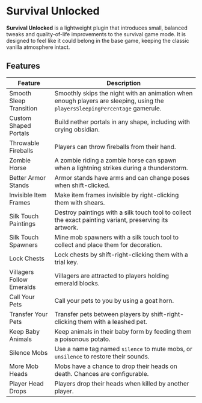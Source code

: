 # Survival Unlocked

**Survival Unlocked** is a lightweight plugin that introduces small, balanced tweaks and quality-of-life
improvements to the survival game mode. It is designed to feel like it could belong in the base game,
keeping the classic vanilla atmosphere intact.

## Features

| Feature                   | Description                                                                                                                  |
|---------------------------|------------------------------------------------------------------------------------------------------------------------------|
| Smooth Sleep Transition   | Smoothly skips the night with an animation when enough players are sleeping, using the `playersSleepingPercentage` gamerule. |
| Custom Shaped Portals     | Build nether portals in any shape, including with crying obsidian.                                                           |
| Throwable Fireballs       | Players can throw fireballs from their hand.                                                                                 |
| Zombie Horse              | A zombie riding a zombie horse can spawn when a lightning strikes during a thunderstorm.                                     |
| Better Armor Stands       | Armor stands have arms and can change poses when shift-clicked.                                                              |
| Invisible Item Frames     | Make item frames invisible by right-clicking them with shears.                                                               |
| Silk Touch Paintings      | Destroy paintings with a silk touch tool to collect the exact painting variant, preserving its artwork.                      |
| Silk Touch Spawners       | Mine mob spawners with a silk touch tool to collect and place them for decoration.                                           |
| Lock Chests               | Lock chests by shift-right-clicking them with a trial key.                                                                   |
| Villagers Follow Emeralds | Villagers are attracted to players holding emerald blocks.                                                                   |
| Call Your Pets            | Call your pets to you by using a goat horn.                                                                                  |
| Transfer Your Pets        | Transfer pets between players by shift-right-clicking them with a leashed pet.                                               |
| Keep Baby Animals         | Keep animals in their baby form by feeding them a poisonous potato.                                                          |
| Silence Mobs              | Use a name tag named `silence` to mute mobs, or `unsilence` to restore their sounds.                                         |
| More Mob Heads            | Mobs have a chance to drop their heads on death. Chances are configurable.                                                   |
| Player Head Drops         | Players drop their heads when killed by another player.                                                                      |
